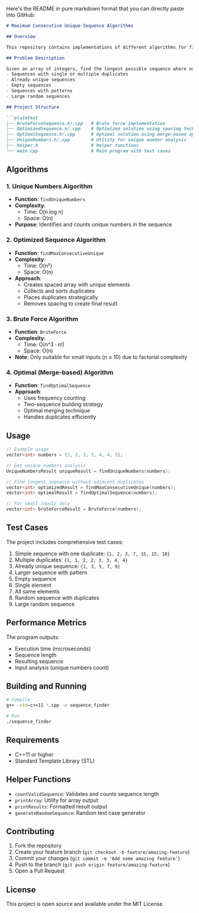 Here's the README in pure markdown format that you can directly paste into GitHub:

```markdown
# Maximum Consecutive Unique Sequence Algorithms

## Overview

This repository contains implementations of different algorithms for finding the longest sequence of numbers without adjacent duplicates from a given input array. The project compares three different approaches: Brute Force, Optimized Solution, and Optimal (Merge-based) Solution.

## Problem Description

Given an array of integers, find the longest possible sequence where no two adjacent numbers are the same. The algorithms handle various cases including:
- Sequences with single or multiple duplicates
- Already unique sequences
- Empty sequences
- Sequences with patterns
- Large random sequences

## Project Structure

```plaintext
├── BruteForceSequence.h/.cpp   # Brute force implementation
├── OptimizedSequence.h/.cpp    # Optimized solution using spacing technique
├── OptimalSequence.h/.cpp      # Optimal solution using merge-based approach
├── UniqueNumbers.h/.cpp        # Utility for unique number analysis
├── helper.h                    # Helper functions
└── main.cpp                    # Main program with test cases
```

## Algorithms

### 1. Unique Numbers Algorithm
- **Function**: `findUniqueNumbers`
- **Complexity**:
  - Time: O(n log n)
  - Space: O(n)
- **Purpose**: Identifies and counts unique numbers in the sequence

### 2. Optimized Sequence Algorithm
- **Function**: `findMaxConsecutiveUnique`
- **Complexity**:
  - Time: O(n²)
  - Space: O(n)
- **Approach**:
  - Creates spaced array with unique elements
  - Collects and sorts duplicates
  - Places duplicates strategically
  - Removes spacing to create final result

### 3. Brute Force Algorithm
- **Function**: `BruteForce`
- **Complexity**:
  - Time: O(n^3 · n!)
  - Space: O(n)
- **Note**: Only suitable for small inputs (n ≤ 10) due to factorial complexity

### 4. Optimal (Merge-based) Algorithm
- **Function**: `findOptimalSequence`
- **Approach**:
  - Uses frequency counting
  - Two-sequence building strategy
  - Optimal merging technique
  - Handles duplicates efficiently

## Usage

```cpp
// Example usage
vector<int> numbers = {1, 2, 3, 3, 4, 4, 5};

// Get unique numbers analysis
UniqueNumbersResult uniqueResult = findUniqueNumbers(numbers);

// Find longest sequence without adjacent duplicates
vector<int> optimizedResult = findMaxConsecutiveUnique(numbers);
vector<int> optimalResult = findOptimalSequence(numbers);

// For small inputs only
vector<int> bruteForceResult = BruteForce(numbers);
```

## Test Cases

The project includes comprehensive test cases:
1. Simple sequence with one duplicate: `{1, 2, 3, 7, 15, 15, 18}`
2. Multiple duplicates: `{1, 1, 2, 2, 3, 3, 4, 4}`
3. Already unique sequence: `{1, 3, 5, 7, 9}`
4. Larger sequence with pattern
5. Empty sequence
6. Single element
7. All same elements
8. Random sequence with duplicates
9. Large random sequence

## Performance Metrics

The program outputs:
- Execution time (microseconds)
- Sequence length
- Resulting sequence
- Input analysis (unique numbers count)

## Building and Running

```bash
# Compile
g++ -std=c++11 *.cpp -o sequence_finder

# Run
./sequence_finder
```

## Requirements

- C++11 or higher
- Standard Template Library (STL)

## Helper Functions

- `countValidSequence`: Validates and counts sequence length
- `printArray`: Utility for array output
- `printResults`: Formatted result output
- `generateRandomSequence`: Random test case generator

## Contributing

1. Fork the repository
2. Create your feature branch (`git checkout -b feature/amazing-feature`)
3. Commit your changes (`git commit -m 'Add some amazing feature'`)
4. Push to the branch (`git push origin feature/amazing-feature`)
5. Open a Pull Request

## License

This project is open source and available under the MIT License.
```
